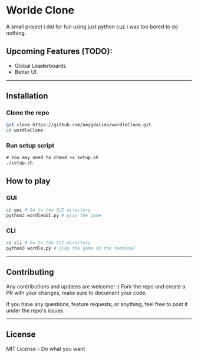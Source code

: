# Worlde Clone

A small project i did for fun using just python cuz i was too bored to do nothing.

## Upcoming Features (TODO):

- Global Leaderboards
- Better UI

---

## Installation

### Clone the repo

```bash
git clone https://github.com/amygdalios/wordleClone.git
cd wordleClone
```

### Run setup script

```shell
# You may need to chmod +x setup.sh
./setup.sh
```

## How to play

### GUI

```bash
cd gui # Go to the GUI directory
python3 wordleGUI.py # play the game
```

### CLI

```bash
cd cli # Go to the CLI directory
python3 wordle.py # play the game on the terminal
```

---

## Contributing

Any contributions and updates are welcome! :)
Fork the repo and create a PR with your changes, make sure to document your code.

If you have any questions, feature requests, or anything, feel free to post it under the repo's issues

---

## License

MIT License - Do what you want
